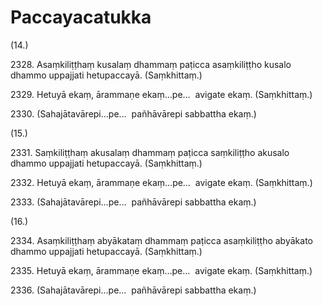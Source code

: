 # Paccayacatukka

(14.)

2328\. Asaṃkiliṭṭhaṃ kusalaṃ dhammaṃ paṭicca asaṃkiliṭṭho kusalo dhammo uppajjati hetupaccayā. (Saṃkhittaṃ.)

2329\. Hetuyā ekaṃ, ārammaṇe ekaṃ…pe…  avigate ekaṃ. (Saṃkhittaṃ.)

2330\. (Sahajātavārepi…pe…  pañhāvārepi sabbattha ekaṃ.)

(15.)

2331\. Saṃkiliṭṭhaṃ akusalaṃ dhammaṃ paṭicca saṃkiliṭṭho akusalo dhammo uppajjati hetupaccayā. (Saṃkhittaṃ.)

2332\. Hetuyā ekaṃ, ārammaṇe ekaṃ…pe…  avigate ekaṃ. (Saṃkhittaṃ.)

2333\. (Sahajātavārepi…pe…  pañhāvārepi sabbattha ekaṃ.)

(16.)

2334\. Asaṃkiliṭṭhaṃ abyākataṃ dhammaṃ paṭicca asaṃkiliṭṭho abyākato dhammo uppajjati hetupaccayā. (Saṃkhittaṃ.)

2335\. Hetuyā ekaṃ, ārammaṇe ekaṃ…pe…  avigate ekaṃ. (Saṃkhittaṃ.)

2336\. (Sahajātavārepi…pe…  pañhāvārepi sabbattha ekaṃ.)
